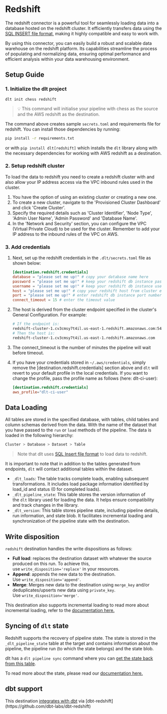 # Redshift

The redshift connector is a powerful tool for seamlessly loading data into a database hosted on the redshift cluster. It efficiently transfers data using the [SQL INSERT file format](https://dlthub.com/docs/dlt-ecosystem/file-formats/insert-format), making it highly compatible and easy to work with. 

By using this connector, you can easily build a robust and scalable data warehouse on the redshift platform. Its capabilities streamline the process of populating and normalizing data, ensuring optimal performance and efficient analysis within your data warehousing environment.

## Setup Guide

### 1. Initialize the dlt project
```
dlt init chess redshift
```
> 💡 This command will initialise your pipeline with chess as the source and the AWS redshift as the destination.


The command above creates sample `secrets.toml` and requirements file for redshift. You can install those dependencies by running:
```bash
pip install -r requirements.txt
```
or with `pip install dlt[redshift]` which installs the `dlt` library along with the necessary dependencies for working with AWS redshift as a destination.

### 2. Setup redshift cluster

To load the data to redshift you need to create a redshift cluster with and also allow your IP address access via the VPC inbound rules used in the cluster. 

1. You have the option of using an existing cluster or creating a new one.
2. To create a new cluster, navigate to the 'Provisioned Cluster Dashboard' and click 'Create Cluster'.
3. Specify the required details such as 'Cluster Identifier', 'Node Type', 'Admin User Name', 'Admin Password' and 'Database Name'.
4. In the 'Network and Security' section, you can configure the VPC (Virtual Private Cloud) to be used for the cluster. Remember to add your IP address to the inbound rules of the VPC on AWS.

### 3. Add credentials

1. Next, set up the redshift credentials in the `.dlt/secrets.toml` file as shown below:
    ```toml
    [destination.redshift.credentials]
    database = "please set me up!" # copy your database name here
    password = "please set me up!" # keep your redshift db instance password here
    username = "please set me up!" # keep your redshift db instance username here
    host = "please set me up!" # copy your redshift host from cluster endpoint here
    port = "please set me up!" # enter redshift db instance port number
    connect_timeout = 15 # enter the timeout value
    ```
    
2. The host is derived from the cluster endpoint specified in the cluster's General Configuration. For example:
    ```bash
    # If the endpoint is:
    redshift-cluster-1.cv3cmsy7t4il.us-east-1.redshift.amazonaws.com:5439/your_database_name
    # Then the host is:
    redshift-cluster-1.cv3cmsy7t4il.us-east-1.redshift.amazonaws.com
    ```
    
3. The connect_timeout is the number of minutes the pipeline will wait before timeout.
4. If you have your credentials stored in `~/.aws/credentials`, simply remove the [destination.redshift.credentials] section above and `dlt` will revert to your default profile in the local       credentials. If you want to change the profile, pass the profile name as follows (here: dlt-ci-user):
    ```toml
    [destination.redshift.credentials]
    aws_profile="dlt-ci-user"
    ```

## Data Loading

All tables are stored in the specified database, with tables, child tables and column schemas derived from the data. With the name of the dataset that you have passed to the `run` or `load` methods of the pipeline. The data is loaded in the following hierarchy: 
```bash
Cluster > Database > Dataset > Table
```
> Note that dlt uses [SQL Insert file format](https://dlthub.com/docs/dlt-ecosystem/file-formats/insert-format) to load data to redshift.

It is important to note that in addition to the tables generated from endpoints, `dlt` will contact additional tables within the dataset.
- `_dlt_loads`: The table tracks complete loads, enabling subsequent transformations. It includes load package information identified by load_id and status (0 for completed loads).
- `_dlt_pipeline_state`: This table stores the version information of the `dlt` library used for loading the data. It helps ensure compatibility and track changes in the library.
- `_dlt_version`: This table stores pipeline state, including pipeline details, run information, and state blob. It facilitates incremental loading and synchronization of the pipeline state with the destination.

## Write disposition
`redshift` destination handles the write dispositions as follows:

- **Full load**: replaces the destination dataset with whatever the source produced on this run. To achieve this, use `write_disposition='replace'` in your resources.
- **Append**: appends the new data to the destination. Use `write_disposition='append'`.
- **Merge**: Merges new data to the destination using `merge_key` and/or deduplicates/upserts new data using `private_key`. Use `write_disposition='merge'`.

This destination also supports incremental loading to read more about incremental loading, refer to the [documentation here.](https://dlthub.com/docs/general-usage/incremental-loading)

## Syncing of `dlt` state
Redshift supports the recovery of pipeline state. The state is stored in the `_dlt_pipeline_state` table at the target and contains information about the pipeline, the pipeline run (to which the state belongs) and the state blob.

dlt has a `dlt pipeline sync` command where you can [get the state back from this table](https://dlthub.com/docs/reference/command-line-interface#sync-pipeline-with-the-destination).

To read more about the state, please read our [documentation here.](https://dlthub.com/docs/general-usage/state) 

## dbt support

This destination [integrates with dbt](https://dlthub.com/docs/dlt-ecosystem/transformations/transforming-the-data#transforming-the-data-using-dbt.) via [dbt-redshift](https://github.com/dbt-labs/dbt-redshift)
